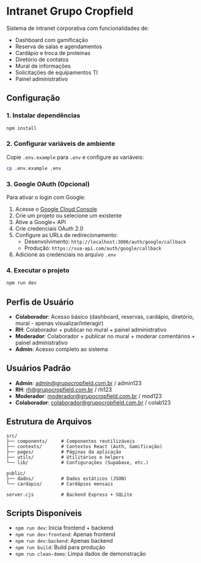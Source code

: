 # Intranet Grupo Cropfield

Sistema de intranet corporativa com funcionalidades de:
- Dashboard com gamificação
- Reserva de salas e agendamentos
- Cardápio e troca de proteínas
- Diretório de contatos
- Mural de informações
- Solicitações de equipamentos TI
- Painel administrativo

## Configuração

### 1. Instalar dependências
```bash
npm install
```

### 2. Configurar variáveis de ambiente
Copie `.env.example` para `.env` e configure as variáveis:

```bash
cp .env.example .env
```

### 3. Google OAuth (Opcional)
Para ativar o login com Google:
1. Acesse o [Google Cloud Console](https://console.cloud.google.com/)
2. Crie um projeto ou selecione um existente
3. Ative a Google+ API
4. Crie credenciais OAuth 2.0
5. Configure as URLs de redirecionamento:
   - Desenvolvimento: `http://localhost:3006/auth/google/callback`
   - Produção: `https://sua-api.com/auth/google/callback`
6. Adicione as credenciais no arquivo `.env`

### 4. Executar o projeto
```bash
npm run dev
```

## Perfis de Usuário

- **Colaborador**: Acesso básico (dashboard, reservas, cardápio, diretório, mural - apenas visualizar/interagir)
- **RH**: Colaborador + publicar no mural + painel administrativo
- **Moderador**: Colaborador + publicar no mural + moderar comentários + painel administrativo
- **Admin**: Acesso completo ao sistema

## Usuários Padrão

- **Admin**: admin@grupocropfield.com.br / admin123
- **RH**: rh@grupocropfield.com.br / rh123
- **Moderador**: moderador@grupocropfield.com.br / mod123
- **Colaborador**: colaborador@grupocropfield.com.br / colab123

## Estrutura de Arquivos

```
src/
├── components/     # Componentes reutilizáveis
├── contexts/       # Contextos React (Auth, Gamificação)
├── pages/          # Páginas da aplicação
├── utils/          # Utilitários e helpers
└── lib/            # Configurações (Supabase, etc.)

public/
├── dados/          # Dados estáticos (JSON)
└── cardapio/       # Cardápios mensais

server.cjs          # Backend Express + SQLite
```

## Scripts Disponíveis

- `npm run dev`: Inicia frontend + backend
- `npm run dev:frontend`: Apenas frontend
- `npm run dev:backend`: Apenas backend
- `npm run build`: Build para produção
- `npm run clean-demo`: Limpa dados de demonstração